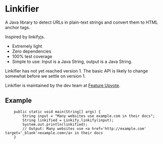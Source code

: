 # Linkifier

A Java library to detect URLs in plain-text strings and convert them to HTML <a> anchor tags.

Inspired by linkifyjs.

* Extremely light
* Zero dependencies
* 100% test coverage
* Simple to use: Input is a Java String, output is a Java String.

Linkifier has not yet reached version 1. The basic API is likely to change somewhat before we settle on version 1.

Linkifier is maintained by the dev team at [Feature Upvote](https://featureupvote.com/).

## Example

```
    public static void main(String[] args) {
        String input = "Many websites use example.com in their docs";
        String linkified = Linkify.linkify(input);
        System.out.println(linkified);
        // Output: Many websites use <a href='http://example.com' target='_blank'>example.com</a> in their docs
    }
```
